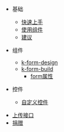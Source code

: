 - 基础
  * [快速上手](zh-cn/guide/start?id=快速上手)
  * [使用组件](zh-cn/guide/start?id=引入-k-form-design)
  * [建议](zh-cn/guide/start?id=使用建议)

- 组件
  * [k-form-design](zh-cn/components/design)
  * [k-form-build](zh-cn/components/build)
    * [form属性](zh-cn/components/form)

- 控件
  * [自定义控件](zh-cn/field/custom)

* [上传接口](zh-cn/config)
* [捐赠](zh-cn/donation)
